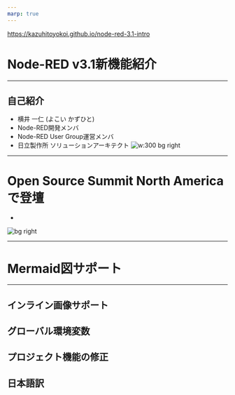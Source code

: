 ```yaml
---
marp: true
---
```

https://kazuhitoyokoi.github.io/node-red-3.1-intro

# Node-RED v3.1新機能紹介
---
## 自己紹介
- 横井 一仁 (よこい かずひと)
- Node-RED開発メンバ
- Node-RED User Group運営メンバ
- 日立製作所
  ソリューションアーキテクト
![w:300 bg right](https://nodered.jp/images/yokoi.jpg)
---
# Open Source Summit North Americaで登壇
 - 
![bg right](https://pbs.twimg.com/media/Fv4TUloWAAIEmuw?format=jpg&name=large)

---

# Mermaid図サポート
---
## インライン画像サポート

## グローバル環境変数

## プロジェクト機能の修正

## 日本語訳
